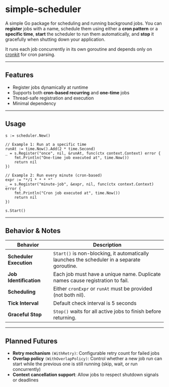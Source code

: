 # simple-scheduler

A simple Go package for scheduling and running background jobs. 
You can **register** jobs with a name, schedule them using either a **cron pattern** or a **specific time**, **start** the scheduler to run them automatically, and **stop** it gracefully when shutting down your application.

It runs each job concurrently in its own goroutine and depends only on [cronkit](https://github.com/nazimburak/cronkit) for cron parsing.

---

## Features

- Register jobs dynamically at runtime
- Supports both **cron-based recurring** and **one-time** jobs 
- Thread-safe registration and execution
- Minimal dependency

---

## Usage

```
s := scheduler.New()

// Example 1: Run at a specific time
runAt := time.Now().Add(2 * time.Second)
_ = s.Register("once", nil, &runAt, func(ctx context.Context) error {
    fmt.Println("One-time job executed at", time.Now())
    return nil
})

// Example 2: Run every minute (cron-based)
expr := "*/1 * * * *"
_ = s.Register("minute-job", &expr, nil, func(ctx context.Context) error {
    fmt.Println("Cron job executed at", time.Now())
    return nil
})

s.Start()
```

---

## Behavior & Notes

| Behavior                      | Description                                                                                     |
|-------------------------------|-------------------------------------------------------------------------------------------------|
| **Scheduler Execution** | `Start()` is non-blocking, it automatically launches the scheduler in a separate goroutine. |
| **Job Identification** | Each job must have a unique name. Duplicate names cause registration to fail.                   |
| **Scheduling**       | Either `cronExpr` or `runAt` must be provided (not both nil).                                   |
| **Tick Interval**          | Default check interval is 5 seconds                                                             |
| **Graceful Stop**  | `Stop()` waits for all active jobs to finish before returning.                                  |

---

## Planned Futures

- **Retry mechanism** `(WithRetry)`: Configurable retry count for failed jobs
- **Overlap policy** `(WithOverlapPolicy)`: Control whether a new job run can start while the previous one is still running (skip, wait, or run concurrently)
- **Context cancellation support**: Allow jobs to respect shutdown signals or deadlines